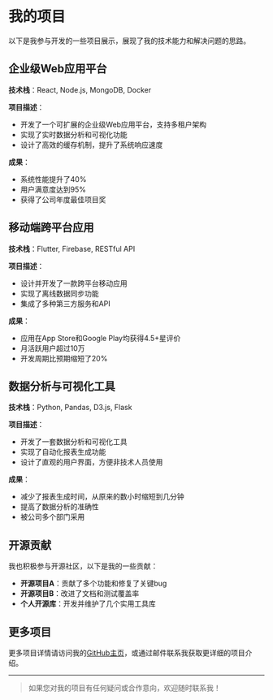 # 我的项目

以下是我参与开发的一些项目展示，展现了我的技术能力和解决问题的思路。

## 企业级Web应用平台

**技术栈**：React, Node.js, MongoDB, Docker

**项目描述**：
- 开发了一个可扩展的企业级Web应用平台，支持多租户架构
- 实现了实时数据分析和可视化功能
- 设计了高效的缓存机制，提升了系统响应速度

**成果**：
- 系统性能提升了40%
- 用户满意度达到95%
- 获得了公司年度最佳项目奖

## 移动端跨平台应用

**技术栈**：Flutter, Firebase, RESTful API

**项目描述**：
- 设计并开发了一款跨平台移动应用
- 实现了离线数据同步功能
- 集成了多种第三方服务和API

**成果**：
- 应用在App Store和Google Play均获得4.5+星评价
- 月活跃用户超过10万
- 开发周期比预期缩短了20%

## 数据分析与可视化工具

**技术栈**：Python, Pandas, D3.js, Flask

**项目描述**：
- 开发了一套数据分析和可视化工具
- 实现了自动化报表生成功能
- 设计了直观的用户界面，方便非技术人员使用

**成果**：
- 减少了报表生成时间，从原来的数小时缩短到几分钟
- 提高了数据分析的准确性
- 被公司多个部门采用

## 开源贡献

我也积极参与开源社区，以下是我的一些贡献：

- **开源项目A**：贡献了多个功能和修复了关键bug
- **开源项目B**：改进了文档和测试覆盖率
- **个人开源库**：开发并维护了几个实用工具库

## 更多项目

更多项目详情请访问我的[GitHub主页](https://github.com/ALONELUR)，或通过邮件联系我获取更详细的项目介绍。

---

> 如果您对我的项目有任何疑问或合作意向，欢迎随时联系我！